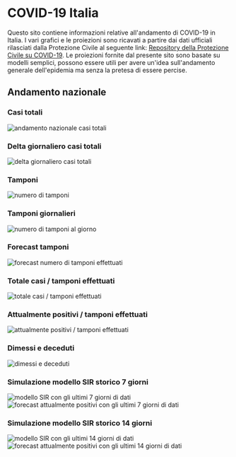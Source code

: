 # COVID-19 Italia

Questo sito contiene informazioni relative all'andamento di COVID-19 in Italia. 
I vari grafici e le proiezioni sono ricavati a partire dai dati ufficiali rilasciati dalla Protezione Civile al seguente link: [Repository della Protezione Civile su COVID-19](https://github.com/pcm-dpc/COVID-19).
Le proiezioni fornite dal presente sito sono basate su modelli semplici, possono essere utili per avere un'idea sull'andamento generale dell'epidemia ma senza la pretesa di essere percise.  


## Andamento nazionale

### Casi totali 
![andamento nazionale casi totali](output/plot_totale_casi_c.png)


### Delta giornaliero casi totali
![delta giornaliero casi totali](output/plot_totale_casi_g.png)

### Tamponi
![numero di tamponi](output/plot_tamponi_c.png)

### Tamponi giornalieri
![numero di tamponi al giorno](output/plot_tamponi_g.png)

### Forecast tamponi
![forecast numero di tamponi effettuati](output/plot_tamponi_forecast_c.png)

### Totale casi / tamponi effettuati
![totale casi / tamponi effettuati](output/plot_tot_casi_su_tamponi_g.png)

### Attualmente positivi / tamponi effettuati
![attualmente positivi / tamponi effettuati](output/plot_att_pos_su_tamponi_g.png)

### Dimessi e deceduti
![dimessi e deceduti](output/plot_guariti_deceduti_g.png)

### Simulazione modello SIR storico 7 giorni
![modello SIR con gli ultimi 7 giorni di dati](output/plot_sir_paese_h7f180.png)
![forecast attualmente positivi con gli ultimi 7 giorni di dati](output/plot_sir_att_pos_paese_h7f180.png)

### Simulazione modello SIR storico 14 giorni
![modello SIR con gli ultimi 14 giorni di dati](output/plot_sir_paese_h14f180.png)
![forecast attualmente positivi con gli ultimi 14 giorni di dati](output/plot_sir_att_pos_paese_h14f180.png)
